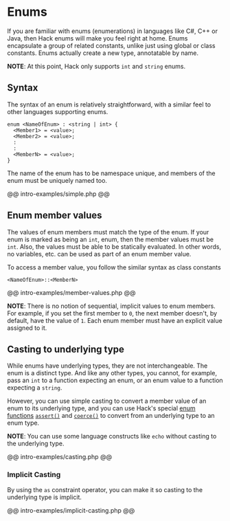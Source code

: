 # Enums

If you are familiar with enums (enumerations) in languages like C#, C++ or Java, then Hack enums will make you feel right at home. Enums encapsulate a group of related constants, unlike just using global or class constants. Enums actually create a new type, annotatable by name. 

**NOTE**: At this point, Hack only supports `int` and `string` enums.

## Syntax

The syntax of an enum is relatively straightforward, with a similar feel to other languages supporting enums.

```
enum <NameOfEnum> : <string | int> {
  <Member1> = <value>;
  <Member2> = <value>;
  :
  :
  <MemberN> = <value>;
} 
```

The name of the enum has to be namespace unique, and members of the enum must be uniquely named too.

@@ intro-examples/simple.php @@

## Enum member values

The values of enum members must match the type of the enum. If your enum is marked as being an `int`, enum, then the member values must be `int`. Also, the values must be able to be statically evaluated. In other words, no variables, etc. can be used as part of an enum member value.

To access a member value, you follow the similar syntax as class constants

```
<NameOfEnum>::<MemberN>
```

@@ intro-examples/member-values.php @@

**NOTE**: There is no notion of sequential, implicit values to enum members. For example, if you set the first member to `0`, the next member doesn't, by default, have the value of `1`. Each enum member must have an explicit value assigned to it. 

## Casting to underlying type

While enums have underlying types, they are not interchangeable. The enum is a distinct type. And like any other types, you cannot, for example, pass an `int` to a function expecting an enum, or an enum value to a function expecting a `string`. 

However, you can use simple casting to convert a member value of an enum to its underlying type, and you can use Hack's special [enum functions](functions.md) [`assert()`](functions.md#assert) and [`coerce()`](functions.md#coerce) to convert from an underlying type to an enum type.

**NOTE**: You can use some language constructs like `echo` without casting to the underlying type.

@@ intro-examples/casting.php @@

### Implicit Casting

By using the `as` constraint operator, you can make it so casting to the underlying type is implicit.

@@ intro-examples/implicit-casting.php @@
